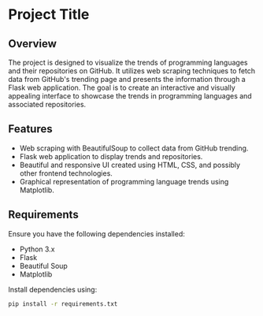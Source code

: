 # Project Title

## Overview

The project is designed to visualize the trends of programming languages and their repositories on GitHub. It utilizes web scraping techniques to fetch data from GitHub's trending page and presents the information through a Flask web application. The goal is to create an interactive and visually appealing interface to showcase the trends in programming languages and associated repositories.

## Features

- Web scraping with BeautifulSoup to collect data from GitHub trending.
- Flask web application to display trends and repositories.
- Beautiful and responsive UI created using HTML, CSS, and possibly other frontend technologies.
- Graphical representation of programming language trends using Matplotlib.

## Requirements

Ensure you have the following dependencies installed:

- Python 3.x
- Flask
- Beautiful Soup
- Matplotlib

Install dependencies using:

```bash
pip install -r requirements.txt
```
